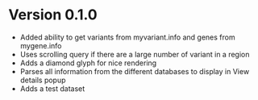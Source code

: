 # Version 0.1.0

- Added ability to get variants from myvariant.info and genes from mygene.info
- Uses scrolling query if there are a large number of variant in a region
- Adds a diamond glyph for nice rendering
- Parses all information from the different databases to display in View details popup
- Adds a test dataset
